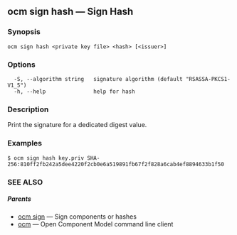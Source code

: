 ## ocm sign hash &mdash; Sign Hash

### Synopsis

```
ocm sign hash <private key file> <hash> [<issuer>]
```

### Options

```
  -S, --algorithm string   signature algorithm (default "RSASSA-PKCS1-V1_5")
  -h, --help               help for hash
```

### Description


Print the signature for a dedicated digest value.
	

### Examples

```
$ ocm sign hash key.priv SHA-256:810ff2fb242a5dee4220f2cb0e6a519891fb67f2f828a6cab4ef8894633b1f50
```

### SEE ALSO

##### Parents

* [ocm sign](ocm_sign.md)	 &mdash; Sign components or hashes
* [ocm](ocm.md)	 &mdash; Open Component Model command line client

